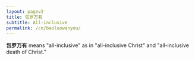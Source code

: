 ```yaml
---
layout: pagev2
title: 包罗万有
subtitle: All-inclusive
permalink: /cn/baoluowanyou/
---
```


**包罗万有** means "all-inclusive" as in "all-inclusive Christ" and "all-inclusive death of Christ."